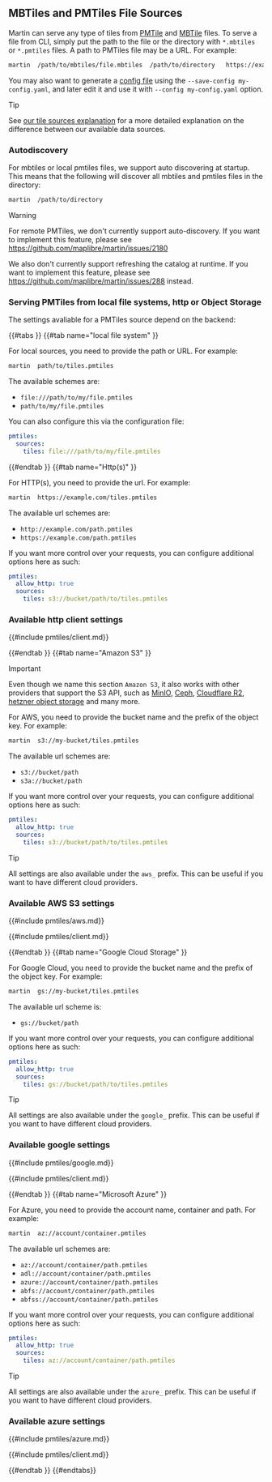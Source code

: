 ## MBTiles and PMTiles File Sources

Martin can serve any type of tiles from [PMTile](https://protomaps.com/blog/pmtiles-v3-whats-new)
and [MBTile](https://github.com/mapbox/mbtiles-spec) files. To serve a file from CLI, simply put the path to the file or
the directory with `*.mbtiles` or `*.pmtiles` files. A path to PMTiles file may be a URL. For example:

```bash
martin  /path/to/mbtiles/file.mbtiles  /path/to/directory   https://example.org/path/tiles.pmtiles
```

You may also want to generate a [config file](config-file.md) using the `--save-config my-config.yaml`, and later edit
it and use it with `--config my-config.yaml` option.

> [!TIP]
> See [our tile sources explanation](sources-tiles.md) for a more detailed explanation on the difference between our available data sources.

### Autodiscovery

For mbtiles or local pmtiles files, we support auto discovering at startup.
This means that the following will discover all mbtiles and pmtiles files in the directory:

```bash
martin  /path/to/directory
```

> [!WARNING]
> For remote PMTiles, we don't currently support auto-discovery.
> If you want to implement this feature, please see <https://github.com/maplibre/martin/issues/2180>
>
> We also don't currently support refreshing the catalog at runtime.
> If you want to implement this feature, please see <https://github.com/maplibre/martin/issues/288> instead.

### Serving PMTiles from local file systems, http or Object Storage

The settings avaliable for a PMTiles source depend on the backend:

{{#tabs }}
{{#tab name="local file system" }}

For local sources, you need to provide the path or URL.
For example:

```bash
martin  path/to/tiles.pmtiles
```

The available schemes are:

- `file:///path/to/my/file.pmtiles`
- `path/to/my/file.pmtiles`

You can also configure this via the configuration file:

```yaml
pmtiles:
  sources:
    tiles: file:///path/to/my/file.pmtiles
```

{{#endtab }}
{{#tab name="Http(s)" }}

For HTTP(s), you need to provide the url.
For example:

```bash
martin  https://example.com/tiles.pmtiles
```

The available url schemes are:

- `http://example.com/path.pmtiles`
- `https://example.com/path.pmtiles`

If you want more control over your requests, you can configure additional options here as such:

```yaml
pmtiles:
  allow_http: true
  sources:
    tiles: s3://bucket/path/to/tiles.pmtiles
```

### Available http client settings

{{#include pmtiles/client.md}}

{{#endtab }}
{{#tab name="Amazon S3" }}

> [!IMPORTANT]
> Even though we name this section `Amazon S3`, it also works with other providers that support the S3 API, such as [MinIO](https://www.min.io/), [Ceph](https://docs.ceph.com/en/latest/radosgw/s3/), [Cloudflare R2](https://developers.cloudflare.com/r2/), [hetzner object storage](https://www.hetzner.com/de/storage/object-storage/) and many more.

For AWS, you need to provide the bucket name and the prefix of the object key.
For example:

```bash
martin  s3://my-bucket/tiles.pmtiles
```

The available url schemes are:

- `s3://bucket/path`
- `s3a://bucket/path`

If you want more control over your requests, you can configure additional options here as such:

```yaml
pmtiles:
  allow_http: true
  sources:
    tiles: s3://bucket/path/to/tiles.pmtiles
```

> [!TIP]
> All settings are also available under the `aws_` prefix.
> This can be useful if you want to have different cloud providers.

### Available AWS S3 settings

{{#include pmtiles/aws.md}}

{{#include pmtiles/client.md}}

{{#endtab }}
{{#tab name="Google Cloud Storage" }}

For Google Cloud, you need to provide the bucket name and the prefix of the object key.
For example:

```bash
martin  gs://my-bucket/tiles.pmtiles
```

The available url scheme is:

- `gs://bucket/path`

If you want more control over your requests, you can configure additional options here as such:

```yaml
pmtiles:
  allow_http: true
  sources:
    tiles: gs://bucket/path/to/tiles.pmtiles
```

> [!TIP]
> All settings are also available under the `google_` prefix.
> This can be useful if you want to have different cloud providers.

### Available google settings

{{#include pmtiles/google.md}}

{{#include pmtiles/client.md}}

{{#endtab }}
{{#tab name="Microsoft Azure" }}

For Azure, you need to provide the account name, container and path.
For example:

```bash
martin  az://account/container.pmtiles
```

The available url schemes are:

- `az://account/container/path.pmtiles`
- `adl://account/container/path.pmtiles`
- `azure://account/container/path.pmtiles`
- `abfs://account/container/path.pmtiles`
- `abfss://account/container/path.pmtiles`

If you want more control over your requests, you can configure additional options here as such:

```yaml
pmtiles:
  allow_http: true
  sources:
    tiles: az://account/container/path.pmtiles
```

> [!TIP]
> All settings are also available under the `azure_` prefix.
> This can be useful if you want to have different cloud providers.

### Available azure settings

{{#include pmtiles/azure.md}}

{{#include pmtiles/client.md}}

{{#endtab }}
{{#endtabs}}
